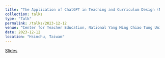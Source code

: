 ```yaml
---
title: "The Application of ChatGPT in Teaching and Curriculum Design (Mandarin)"
collection: talks
type: "Talk"
permalink: /talks/2023-12-12
venue: "Center for Teacher Education, National Yang Ming Chiao Tung University"
date: 2023-12-12
location: "Hsinchu, Taiwan"
---
```


[Slides](https://drive.google.com/file/d/1-lPgbdoUrnWDmGsecqs3kCCySugjcb2R/view?usp=sharing)